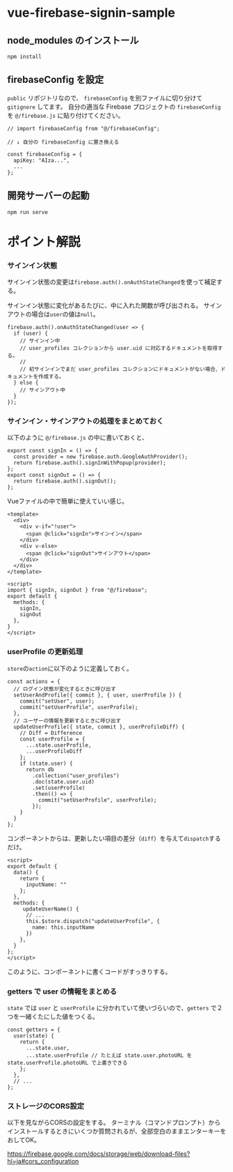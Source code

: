 # vue-firebase-signin-sample

## node_modules のインストール
```
npm install
```


## firebaseConfig を設定

`public` リポジトリなので、 `firebaseConfig` を別ファイルに切り分けて `gitignore` してます。
自分の適当な Firebase プロジェクトの `firebaseConfig` を `@/firebase.js` に貼り付けてください。

```
// import firebaseConfig from "@/firebaseConfig";

// ↓ 自分の firebaseConfig に置き換える

const firebaseConfig = {
  apiKey: "AIza...",
  ...
};
```


## 開発サーバーの起動
```
npm run serve
```


# ポイント解説


### サインイン状態

サインイン状態の変更は`firebase.auth().onAuthStateChanged`を使って補足する。

サインイン状態に変化があるたびに、中に入れた関数が呼び出される。
サインアウトの場合は`user`の値は`null`。
```
firebase.auth().onAuthStateChanged(user => {
  if (user) {
    // サインイン中
    // user_profiles コレクションから user.uid に対応するドキュメントを取得する。
    //
    // 初サインインでまだ user_profiles コレクションにドキュメントがない場合、ドキュメントを作成する。
  } else {
    // サインアウト中
  }
});
```


### サインイン・サインアウトの処理をまとめておく

以下のように `@/firebase.js` の中に書いておくと、

```
export const signIn = () => {
  const provider = new firebase.auth.GoogleAuthProvider();
  return firebase.auth().signInWithPopup(provider);
};
export const signOut = () => {
  return firebase.auth().signOut();
};
```

Vueファイルの中で簡単に使えていい感じ。

```
<template>
  <div>
    <div v-if="!user">
      <span @click="signIn">サインイン</span>
    </div>
    <div v-else>
      <span @click="signOut">サインアウト</span>
    </div>
  </div>
</template>

<script>
import { signIn, signOut } from "@/firebase";
export default {
  methods: {
    signIn,
    signOut
  },
}
</script>
```


### userProfile の更新処理

`store`の`action`に以下のように定義しておく。

```
const actions = {
  // ログイン状態が変化するときに呼び出す
  setUserAndProfile({ commit }, { user, userProfile }) {
    commit("setUser", user);
    commit("setUserProfile", userProfile);
  },
  // ユーザーの情報を更新するときに呼び出す
  updateUserProfile({ state, commit }, userProfileDiff) {
    // Diff = Difference
    const userProfile = {
      ...state.userProfile,
      ...userProfileDiff
    };
    if (state.user) {
      return db
        .collection("user_profiles")
        .doc(state.user.uid)
        .set(userProfile)
        .then(() => {
          commit("setUserProfile", userProfile);
        });
    }
  }
};
```

コンポーネントからは、更新したい項目の差分（`diff`）を与えて`dispatch`するだけ。

```
<script>
export default {
  data() {
    return {
      inputName: ""
    };
  },
  methods: {
     updateUserName() {
      // ...
      this.$store.dispatch("updateUserProfile", {
        name: this.inputName
      })
    },
  }
};
</script>
```

このように、コンポーネントに書くコードがすっきりする。


### getters で user の情報をまとめる

`state` では `user` と `userProfile` に分かれていて使いづらいので、`getters` で２つを一緒くたにした値をつくる。

```
const getters = {
  user(state) {
    return {
      ...state.user,
      ...state.userProfile // たとえば state.user.photoURL を state.userProfile.photoURL で上書きできる
    };
  },
  // ...
};
```

### ストレージのCORS設定

以下を見ながらCORSの設定をする。
ターミナル（コマンドプロンプト）からインストールするときにいくつか質問されるが、全部空白のままエンターキーをおしてOK。

https://firebase.google.com/docs/storage/web/download-files?hl=ja#cors_configuration

